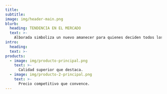 ```yaml
---
title:
subtitle:
image: img/header-main.png
blurb:
  heading: TENDENCIA EN EL MERCADO
  text: >-
    Alborada simboliza un nuevo amanecer para quienes deciden todos los días, con la sencillez de un mate, desde el amor, la amistad, la unión y el compartir, mostrarse agradecidos a la vida y al Creador desde la primera luz del alba. Con el tamaño de palos ideal y la cantidad de polvillo justa posee un sabor meticulosamente diseñado para el deleite del consumidor.
intro:
  heading:
  text: >-
products:
  - image: img/producto-principal.png
    text: >-
      Calidad superior que destaca.
  - image: img/producto-2-principal.png
    text: >-
      Precio competitivo que convence.
---
```

